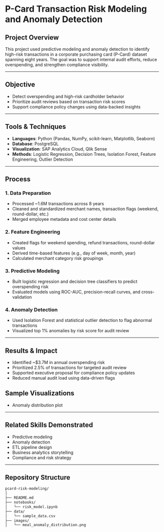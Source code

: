 # P-Card Transaction Risk Modeling and Anomaly Detection

## Project Overview
This project used predictive modeling and anomaly detection to identify high-risk transactions in a corporate purchasing card (P-Card) dataset spanning eight years. The goal was to support internal audit efforts, reduce overspending, and strengthen compliance visibility.

---

## Objective
- Detect overspending and high-risk cardholder behavior
- Prioritize audit reviews based on transaction risk scores
- Support compliance policy changes using data-backed insights

---

## Tools & Techniques
- **Languages**: Python (Pandas, NumPy, scikit-learn, Matplotlib, Seaborn)
- **Database**: PostgreSQL
- **Visualization**: SAP Analytics Cloud, Qlik Sense
- **Methods**: Logistic Regression, Decision Trees, Isolation Forest, Feature Engineering, Outlier Detection

---

## Process

### 1. Data Preparation
- Processed ~1.6M transactions across 8 years
- Cleaned and standardized merchant names, transaction flags (weekend, round-dollar, etc.)
- Merged employee metadata and cost center details

### 2. Feature Engineering
- Created flags for weekend spending, refund transactions, round-dollar values
- Derived time-based features (e.g., day of week, month, year)
- Calculated merchant category risk groupings

### 3. Predictive Modeling
- Built logistic regression and decision tree classifiers to predict overspending risk
- Evaluated models using ROC-AUC, precision-recall curves, and cross-validation

### 4. Anomaly Detection
- Used Isolation Forest and statistical outlier detection to flag abnormal transactions
- Visualized top 1% anomalies by risk score for audit review

---

## Results & Impact
- Identified ~$3.7M in annual overspending risk
- Prioritized 2.5% of transactions for targeted audit review
- Supported executive proposal for compliance policy updates
- Reduced manual audit load using data-driven flags

## Sample Visualizations
- Anomaly distribution plot

---

## Related Skills Demonstrated
- Predictive modeling
- Anomaly detection
- ETL pipeline design
- Business analytics storytelling
- Compliance and risk strategy

---

## Repository Structure

```bash
pcard-risk-modeling/
│
├── README.md
├── notebooks/
│   └── risk_model.ipynb
├── data/
│   └── sample_data.csv
├── images/
│   └── meal_anomaly_distribution.png


